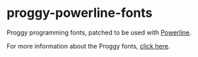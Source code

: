 proggy-powerline-fonts
======================

Proggy programming fonts, patched to be used with [Powerline](https://github.com/Lokaltog/powerline).

For more information about the Proggy fonts, [click here](http://en.wikipedia.org/wiki/Proggy_programming_fonts).
